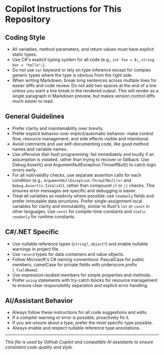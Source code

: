 # Copilot Instructions for This Repository

## Coding Style
- All variables, method parameters, and return values must have explicit static types.
- Use C#'s explicit typing system for all code (e.g., `int foo = 0;`, `string bar = "hello";`).
- Do not use `var` keyword or rely on type inference except for complex generic types where the type is obvious from the right side.
- When writing Markdown, break long sentences across multiple lines for easier diffs and code review.
	Do not add two spaces at the end of a line unless you want a line break in the rendered output.
	This will render as a single paragraph in Markdown preview, but makes version control diffs much easier to read.

## General Guidelines
- Prefer clarity and maintainability over brevity.
- Prefer explicit behavior over implicit/automatic behavior: make control flow, resource management, and side effects visible and intentional.
- Avoid comments and use self-documenting code, like good method names and variable names.
- Use offensive (fail-fast) programming: fail immediately and loudly if an assumption is violated, rather than trying to recover or fallback.
Use Debug.Assert() and ArgumentNullException.ThrowIfNull() to catch logic errors early.
- For all null/validity checks, use separate assertion calls for each condition (e.g., `ArgumentNullException.ThrowIfNull(x)` and `Debug.Assert(x.IsValid)`), rather than compound `if` or `||` checks.
This ensures error messages are specific and debugging is easier.
- Treat all variables as readonly where possible: use `readonly` fields and prefer immutable data structures.
Prefer single-assignment local variables for clarity and immutability, similar to Rust's `let` or `const` in other languages.
Use `const` for compile-time constants and `static readonly` for runtime constants.

## C#/.NET Specific
- Use nullable reference types (`string?`, `object?`) and enable nullable warnings in project file.
- Use `record` types for data containers and value objects.
- Follow Microsoft's C# naming conventions: PascalCase for public members, camelCase for private fields with underscore prefix (`_fieldName`).
- Use expression-bodied members for simple properties and methods.
- Prefer `using` statements with try-catch blocks for resource management to ensure clear responsibility separation and explicit error handling.

## AI/Assistant Behavior
- Always follow these instructions for all code suggestions and edits.
- If a compiler warning or error is possible, proactively fix it.
- If you are unsure about a type, prefer the most specific type possible.
- Always enable and respect nullable reference type annotations.

---

_This file is used by GitHub Copilot and compatible AI assistants to ensure consistent code quality and style._
